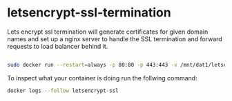 # letsencrypt-ssl-termination
Lets encrypt ssl termination will generate certificates for given domain names and set up a nginx server to handle the SSL termination and forward requests to load balancer behind it.

```bash

sudo docker run --restart=always -p 80:80 -p 443:443 -v /mnt/dat1/letsencrypt:/etc/letsencrypt --link <target>:loadbalancer --name letsencrypt-ssl -e EMAIL="<EMAIL>" -e DOMAINS="<domain_separated_by_space>" -d mckn/letsencrypt-ssl-termination

```

To inspect what your container is doing run the follwing command:

```bash
docker logs --follow letsencrypt-ssl
```
